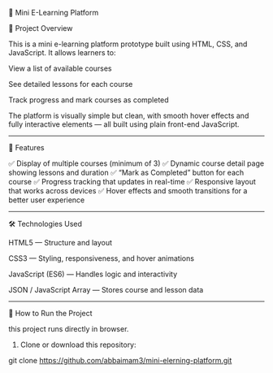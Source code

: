 📘 Mini E-Learning Platform

🎯 Project Overview 

This is a mini e-learning platform prototype built using HTML, CSS, and JavaScript.
It allows learners to:

View a list of available courses

See detailed lessons for each course

Track progress and mark courses as completed


The platform is visually simple but clean, with smooth hover effects and fully interactive elements — all built using plain front-end JavaScript.

---

🧩 Features

✅ Display of multiple courses (minimum of 3)
✅ Dynamic course detail page showing lessons and duration
✅ “Mark as Completed” button for each course
✅ Progress tracking that updates in real-time
✅ Responsive layout that works across devices
✅ Hover effects and smooth transitions for a better user experience

---

🛠️ Technologies Used

HTML5 — Structure and layout

CSS3 — Styling, responsiveness, and hover animations

JavaScript (ES6) — Handles logic and interactivity

JSON / JavaScript Array — Stores course and lesson data


---

🚀 How to Run the Project

this project runs directly in browser.

1. Clone or download this repository:

git clone https://github.com/abbaimam3/mini-elerning-platform.git
